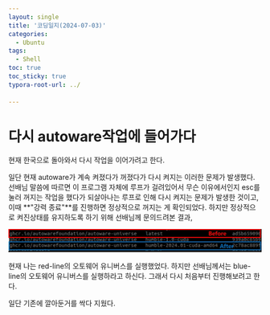 ```yaml
---
layout: single
title: '코딩일지(2024-07-03)'
categories:
  - Ubuntu
tags:
  - Shell
toc: true
toc_sticky: true
typora-root-url: ../

---
```








# 다시 autoware작업에 들어가다

현재 한국으로 돌아와서 다시 작업을 이어가려고 한다.

일단 현재 autoware가 계속 켜졌다가 꺼졌다가 다시 켜지는 이러한 문제가 발생했다. 선배님 말씀에 따르면 이 프로그램 자체에 루프가 걸려있어서 무슨 이유에서인지 esc를 눌러 꺼지는 작업을 했다가 되살아나는 루프로 인해 다시 켜지는 문제가 발생한 것이고, 이때 **"강력 종료"**를 진행하면 정상적으로 꺼지는 게 확인되었다. 하지만 정상적으로 켜진상태를 유지하도록 하기 위해 선배님께 문의드려본 결과, 

![POWERPNT_6HjWYHsuxQ](/images/2024-07-03-codinglog(120)/POWERPNT_6HjWYHsuxQ.webp)

현재 나는 red-line의 오토웨어 유니버스를 실행했었다. 하지만 선배님께서는 blue-line의 오토웨어 유니버스를 실행하라고 하신다. 그래서 다시 처음부터 진행해보려고 한다.

일단 기존에 깔아둔거를 싹다 지웠다.

